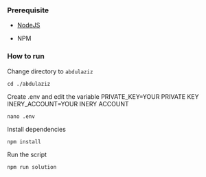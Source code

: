 ### Prerequisite

- [NodeJS](https://nodejs.org/en/)

- NPM



### How to run

Change directory to ```abdulaziz```

```shell
cd ./abdulaziz
```

Create .env and edit the variable
PRIVATE_KEY=YOUR PRIVATE KEY
INERY_ACCOUNT=YOUR INERY ACCOUNT

```shell
nano .env
```

Install dependencies

```shell
npm install
```

Run the script

```
npm run solution
```
